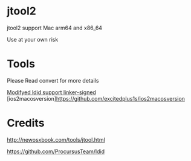 # jtool2
jtool2 support Mac arm64 and x86_64

Use at your own risk
# Tools
Please Read convert for more details

[Modifyed ldid support linker-signed](https://github.com/excitedplus1s/ldid)
[ios2macosversion]https://github.com/excitedplus1s/ios2macosversion
# Credits
http://newosxbook.com/tools/jtool.html 

https://github.com/ProcursusTeam/ldid 
